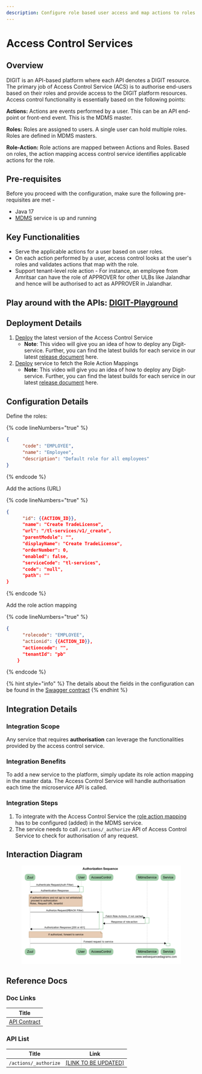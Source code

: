 ```yaml
---
description: Configure role based user access and map actions to roles
---
```


# Access Control Services

## Overview

DIGIT is an API-based platform where each API denotes a DIGIT resource. The primary job of Access Control Service (ACS) is to authorise end-users based on their roles and provide access to the DIGIT platform resources. Access control functionality is essentially based on the following points:

**Actions:** Actions are events performed by a user. This can be an API end-point or front-end event. This is the MDMS master.

**Roles:** Roles are assigned to users. A single user can hold multiple roles. Roles are defined in MDMS masters.

**Role-Action:** Role actions are mapped between Actions and Roles. Based on roles, the action mapping access control service identifies applicable actions for the role.

## Pre-requisites

Before you proceed with the configuration, make sure the following pre-requisites are met -

* Java 17
* [MDMS](mdms-v2-master-data-management-service/mdms-master-data-management-service/) service is up and running

## Key Functionalities

* Serve the applicable actions for a user based on user roles.
* On each action performed by a user, access control looks at the user's roles and validates actions that map with the role.
* Support tenant-level role action - For instance, an employee from Amritsar can have the role of APPROVER for other ULBs like Jalandhar and hence will be authorised to act as APPROVER in Jalandhar.

## Play around with the APIs: [DIGIT-Playground](https://digit-api.apidog.io/doc-507201)&#x20;

## Deployment Details

1. [Deploy](../../accelerators/concepts/deployment-key-concepts/deploying-digit-services.md)  the latest version of the Access Control Service
   * **Note**: This video will give you an idea of how to deploy any Digit-service. Further, you can find the latest builds for each service in our latest [release document](../releases/digit-2.9-lts/service-build-updates.md) here.
2. [Deploy](../../accelerators/concepts/deployment-key-concepts/deploying-digit-services.md)  service to fetch the Role Action Mappings
   * **Note**: This video will give you an idea of how to deploy any Digit-service. Further, you can find the latest builds for each service in our latest [release document](../releases/digit-2.9-lts/service-build-updates.md) here.

## Configuration Details

Define the roles:

{% code lineNumbers="true" %}
```json
{
      "code": "EMPLOYEE",
      "name": "Employee",
      "description": "Default role for all employees"
}
```
{% endcode %}

Add the actions (URL)

{% code lineNumbers="true" %}
```json
{
      "id": {{ACTION_ID}},
      "name": "Create TradeLicense",
      "url": "/tl-services/v1/_create",
      "parentModule": "",
      "displayName": "Create TradeLicense",
      "orderNumber": 0,
      "enabled": false,
      "serviceCode": "tl-services",
      "code": "null",
      "path": ""
}
```
{% endcode %}

Add the role action mapping

{% code lineNumbers="true" %}
```json
{
      "rolecode": "EMPLOYEE",
      "actionid": {{ACTION_ID}},
      "actioncode": "",
      "tenantId": "pb"
    }
```
{% endcode %}

{% hint style="info" %}
The details about the fields in the configuration can be found in the [Swagger contract](https://raw.githubusercontent.com/egovernments/egov-services/master/docs/egov-accesscontrol/contracts/v1-0-1.yml)
{% endhint %}

## Integration Details

### Integration Scope

Any service that requires **authorisation** can leverage the functionalities provided by the access control service.

### Integration Benefits

To add a new service to the platform, simply update its role action mapping in the master data. The Access Control Service will handle authorisation each time the microservice API is called.

### Integration Steps

1. To integrate with the Access Control Service the [role action mapping](https://github.com/egovernments/playground-mdms-data/blob/master/data/pg/ACCESSCONTROL-ROLEACTIONS/roleactions.json) has to be configured (added) in the MDMS service.
2. The service needs to call `/actions/_authorize` API of Access Control Service to check for authorisation of any request.

## Interaction Diagram

<figure><img src="../../.gitbook/assets/acccessControl.png" alt=""><figcaption></figcaption></figure>

## Reference Docs

### Doc Links

| Title                                                                                                                            |
| -------------------------------------------------------------------------------------------------------------------------------- |
| [API Contract](https://raw.githubusercontent.com/egovernments/egov-services/master/docs/egov-accesscontrol/contracts/v1-0-1.yml) |

### API List

| Title                  | Link                                                              |
| ---------------------- | ----------------------------------------------------------------- |
|  `/actions/_authorize` | [\[LINK TO BE UPDATED\]](https://digit-api.apidog.io/api-6828950) |

